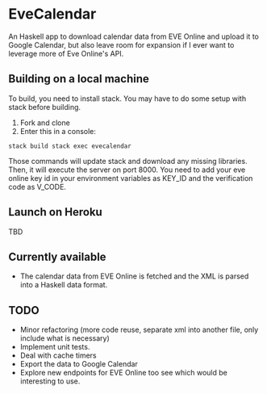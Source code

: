 
# EveCalendar
An Haskell app to download calendar data from EVE Online and upload it to Google Calendar, but also leave room for expansion if I ever want to leverage more of Eve Online's API.

## Building on a local machine

To build, you need to install stack. You may have to do some setup with stack before building.

1. Fork and clone
2. Enter this in a console:

`
stack build
stack exec evecalendar
`

Those commands will update stack and download any missing libraries. Then, it will execute the server on port 8000. You need to add your eve online key id in your environment variables as KEY_ID and the verification code as V_CODE.

## Launch on Heroku

TBD

## Currently available

- The calendar data from EVE Online is fetched and the XML is parsed into a Haskell data format.

## TODO
- Minor refactoring (more code reuse, separate xml into another file, only include what is necessary)
- Implement unit tests.
- Deal with cache timers
- Export the data to Google Calendar
- Explore new endpoints for EVE Online too see which would be interesting to use.
